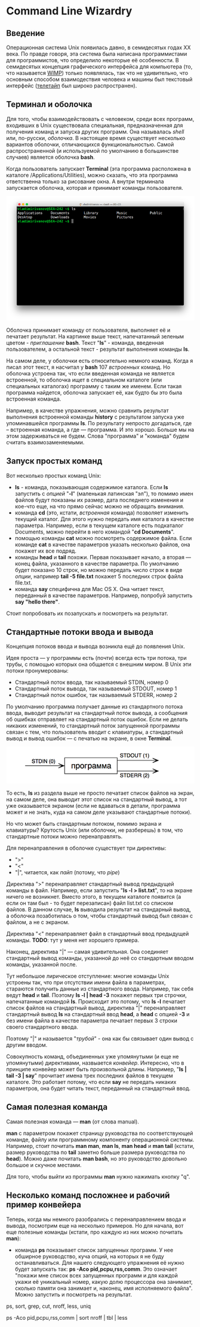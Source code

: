# Command Line Wizardry


## Введение

Операционная система Unix появилась давно, в семидесятых годах XX века. По
правде говоря, эта система была написана программистами для программистов, что
определило некоторые её особенности. В семидесятых концепция графического
интерфейса для компьютера (то, что называется [WIMP]) только появлялась, так что
не удивительно, что основным способом взаимодествия человека и машины был
текстовый интерфейс ([телетайп] был широко распространен).


## Терминал и оболочка

Для того, чтобы взаимодействовать с человеком, среди всех программ, входивших в
Unix существовала специальная, предназначенная для получения команд и запуска
других программ. Она называлась *shell* или, по-русски, *оболочка*. В настоящее
время существует несколько вариантов оболочки, отличающихся функциональностью.
Самой распространенной (и используемой по умолчанию в большинстве случаев)
является оболочка **bash**.

Когда пользователь запускает **Terminal** (эта программа расположена в каталоге
/Applications/Utilities), можно сказать, что эта программа ответственна только
за рисование окна. А внутри терминала запускается оболочка, которая и принимает
команды пользователя.

![Terminal image](terminal.png "Окно программы Terminal")

Оболочка принимает команду от пользователя, выполняет её и печатает результат.
На картинке выше текст, напечатанный зеленым цветом - _приглашение_ **bash**.
Текст "**ls**" - команда, введенная пользователем, а остальной текст - результат
выполнения команды **ls**.

На самом деле, у оболочки есть относительно немного команд. Когда я писал этот
текст, я насчитал у **bash** 107 _встроенных_ команд. Но оболочка устроена так,
что если введенная команда не является встроенной, то оболочка ищет в
специальном каталоге (или специальных каталогах) программу с таким же именем.
Если такая программа найдется, оболочка запускает её, как будто бы это была
встроенная команда.

Например, в качестве упражнения, можно сравнить результат выполнения встроенной
команды **history** с результатом запуска уже упоминавшейся программы **ls**. По
результату непросто догадаться, где – встроенная команда, а где — программа. И
это хорошо. Больше мы на этом задерживаться не будем. Слова "программа" и
"команда" будем считать взаимозаменяемыми.


## Запуск простых команд

Вот несколько простых команд Unix:

* **ls** - команда, показывающая содержимое каталога. Если **ls** запустить с _опцией_ "**-l**" (маленькая латинская "эл"), то помимо имен файлов будут показаны их размер, дата последнего изменения и кое-что еще, на что прямо сейчас можно не обращать внимания.
* команда **cd** (это, кстати, _встроенная_ команда) позволяет изменить текущий каталог. Для этого нужно передать имя каталога в качестве параметра. Например, если в текущем каталоге есть подкаталог Documents, можно перейти в него командой "**cd Documents**".
* помощью команды **cat** можно посмотреть содержимое файла. Если команде **cat** в качестве параметров указать несколько файлов, она покажет их все подряд.
* команды **head** и **tail** похожи. Первая показывает начало, а вторая — конец файла, указанного в качестве параметра. По умолчанию будет показано 10 строк, но можно передать число строк в виде _опции_, например **tail -5 file.txt** покажет 5 последних строк файла file.txt.
* команда **say** специфична для Mac OS X. Она читает текст, переданный в качестве параметров. Например, попробуй запустить **say "hello there"**.

Стоит попробовать их позапускать и посмотреть на результат.

## Стандартные потоки ввода и вывода

Концепция потоков ввода и вывода возникла ещё до появления Unix.

Идея проста — у программы есть (почти) всегда есть три потока, три трубы, с
помощью которых она общается с внешним миром. В Unix эти потоки пронумерованы:

- Стандартный поток ввода, так называемый STDIN, номер 0
- Стандартный поток вывода, так называемый STDOUT, номер 1
- Стандартный поток ошибок, так называемый STDERR, номер 2

По умолчанию программа получает данные из стандартного потока ввода, выводит
результат на стандартный поток вывода, а сообщения об ошибках отправляет на
стандартный поток ошибок. Если не делать никаких изменений, то стандартный поток
запущенной программы связан с тем, что пользователь вводит с клавиатуры, а
стандартный вывод и вывод ошибок — с печатью на экране, в окне **Terminal**.

![IO Streams](streams.png "Потоки ввода-вывода в Unix")

То есть, **ls** из раздела выше не просто печатает список файлов на экран, на
самом деле, она выводит этот список на стандартный вывод, а тот уже оказывается
экраном (если не вдаваться в детали, программа может и не знать, куда на самом
деле указывают стандартные потоки).

Но что может быть стандартным потоком, помимо экрана и клавиатуры? Крутость Unix
(или оболочки, не разберешь) в том, что стандартные потоки можно перенаправлять.

Для перенаправления в оболочке существует три директивы:

- ">"
- "<"
- "|", читается, как _пайп_ (потому, что _pipe_)

Директива ">" перенаправляет стандартный вывод предыдущей команды в файл.
Например, если запустить "**ls -l > list.txt**", то на экране ничего не
возникнет. Вместо этого, в текущем каталоге появится (а если он там был - то
будет перезаписан) файл list.txt со списком файлов. В данном случае, **ls**
выводила результат на стандарный вывод, а оболочка позаботилась о том, чтобы
стандартный вывод был связан с файлом, а не с экраном.

Директива "<" перенаправляет файл в стандартный ввод предыдущей команды.
**TODO**: тут у меня нет хорошего примера.

Наконец, директива "|" — самая удивительная. Она соединяет стандартный вывод
команды, указанной до неё со стандартным вводом команды, указанной после.

Тут небольшое лирическое отступление: многие команды Unix устроены так, что при
отсутствии имени файла в параметрах, стараются получить данные из стандартного
ввода. Например, так себя ведут **head** и **tail**. Поэтому **ls -l | head -3**
покажет первых три строчки, напечатанные командой **ls**. Происходит это потому,
что **ls -l** печатает список файлов на стандартный вывод, директива "|"
перенаправляет стандартный вывод **ls** на стандартный ввод **head**, а **head**
с опцией **-3** и без имени файла в качестве параметра печатает первых 3 строки
своего стандартного ввода.

Поэтому "|" и называется "_трубой_" - она как бы связывает один вывод с другим
вводом.

Совокупность команд, объединенных уже упомянутыми (и еще не упомянутыми)
директивами, назвыается _конвейер_. Интересно, что в принципе конвейер может
быть произвольной длины. Например, "**ls | tail -3 | say**" прочитает имена
трех последних файлов в текущем каталоге. Это работает потому, что если
**say** не передать никаких параметров, она будет читать текст, переданный на
стандартный ввод.


## Самая полезная команда

Самая полезная команда — **man** (от слова manual).

**man** с параметром покажет страницу руководства по соответствующей команде,
файлу или программному компоненту операционной системы. Например, стоит почитать
**man man**, **man ls**, **man head** и **man tail** (кстати, размер руководства
по **tail** заметно больше размера руководства по **head**). Можно даже почитать
**man bash**, но это руководство довольно большое и скучное местами.

Для того, чтобы выйти из программы **man** нужно нажимать кнопку "q".


## Несколько команд посложнее и рабочий пример конвейера

Теперь, когда мы немного разобрались с перенаправлением ввода и вывода,
посмотрим еще на несколько примеров. Но для начала, вот еще полезные команды
(кстати, про каждую из них можно почитать **man**):

- команда **ps** показывает список запущенных программ. У нее обширное
  руководство, куча опций, на которых я не буду останавливаться. Для нашего
  следующего упражнения её нужно будет запускать так: **ps -Aco
  pid,pcpu,rss,comm**. Это означает "покажи мне список всех запущенных программ
  и для каждой укажи её уникальный номер, какую долю процессора она занимает,
  сколько памяти она занимает и, наконец, имя исполняемого файла". Можно
  запустить и посмотреть на результат.


ps, sort, grep, cut, nroff, less, uniq

ps -Aco pid,pcpu,rss,comm | sort
nroff | tbl | less





[WIMP]: https://en.wikipedia.org/wiki/WIMP_(computing)
[телетайп]: https://ru.wikipedia.org/wiki/Телетайп
